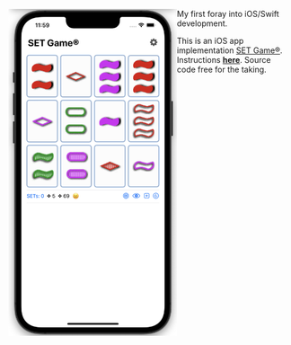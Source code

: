 <img src="https://raw.githubusercontent.com/dmichaels/public/master/dev/xcode/SetGame/etc/img/SetGame.png" alt="drawing" width="300" align="left" /> My first foray into iOS/Swift development. <br />

This is an iOS app implementation [SET Game®](https://www.setgame.com/set/puzzle). <br />
Instructions **[here](https://www.setgame.com/sites/default/files/instructions/SET%20INSTRUCTIONS%20-%20ENGLISH.pdf)**.
Source code free for the taking.
